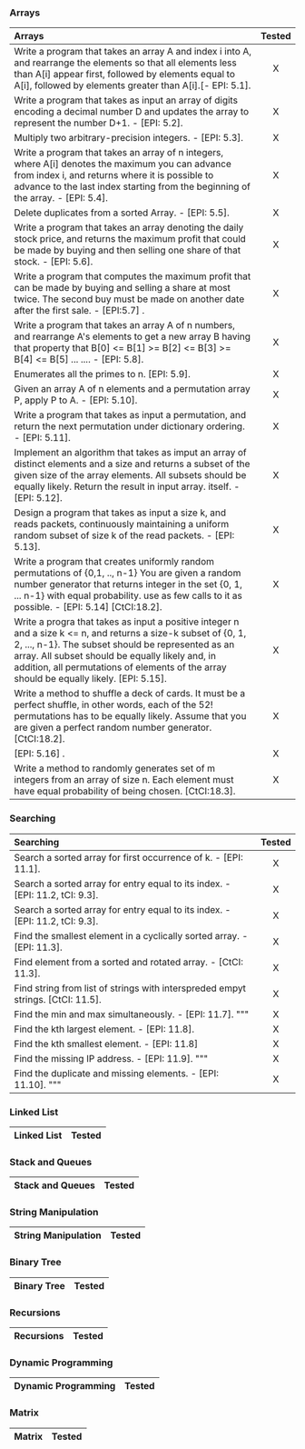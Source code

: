 ### Arrays

| Arrays                                                                                                                                                                                                                                                                                                              | Tested |
| :------------------------------------------------------------------------------------------------------------------------------------------------------------------------------------------------------------------------------------------------------------------------------------------------------------------ | :----: |
| Write a program that takes an array A and index i into A, and rearrange the elements so that all elements less than A[i] appear first, followed by elements equal to A[i], followed by elements greater than A[i].[- EPI: 5.1].                                                                                     |   X    |
| Write a program that takes as input an array of digits encoding a decimal number D and updates the array to represent the number D+1. - [EPI: 5.2].                                                                                                                                                                 |   X    |
| Multiply two arbitrary-precision integers. - [EPI: 5.3].                                                                                                                                                                                                                                                            |   X    |
| Write a program that takes an array of n integers, where A[i] denotes the maximum you can advance from index i, and returns where it is possible to advance to the last index starting from the beginning of the array. - [EPI: 5.4].                                                                               |   X    |
| Delete duplicates from a sorted Array. - [EPI: 5.5].                                                                                                                                                                                                                                                                |   X    |
| Write a program that takes an array denoting the daily stock price, and returns the maximum profit that could be made by buying and then selling one share of that stock. - [EPI: 5.6].                                                                                                                             |   X    |
| Write a program that computes the maximum profit that can be made by buying and selling a share at most twice. The second buy must be made on another date after the first sale. - [EPI:5.7] .                                                                                                                      |   X    |
| Write a program that takes an array A of n numbers, and rearrange A's elements to get a new array B having that property that B[0] <= B[1] >= B[2] <= B[3] >= B[4] <= B[5] ... .... - [EPI: 5.8].                                                                                                                   |   X    |
| Enumerates all the primes to n. [EPI: 5.9].                                                                                                                                                                                                                                                                         |   X    |
| Given an array A of n elements and a permutation array P, apply P to A. - [EPI: 5.10].                                                                                                                                                                                                                              |   X    |
| Write a program that takes as input a permutation, and return the next permutation under dictionary ordering. - [EPI: 5.11].                                                                                                                                                                                        |   X    |
| Implement an algorithm that takes as imput an array of distinct elements and a size and returns a subset of the given size of the array elements. All subsets should be equally likely. Return the result in input array. itself. - [EPI: 5.12].                                                                    |   X    |
| Design a program that takes as input a size k, and reads packets, continuously maintaining a uniform random subset of size k of the read packets. - [EPI: 5.13].                                                                                                                                                    |   X    |
| Write a program that creates uniformly random permutations of {0,1, .., n-1} You are given a random number generator that returns integer in the set {0, 1, ... n-1} with equal probability. use as few calls to it as possible. - [EPI: 5.14] [CtCI:18.2].                                                         |   X    |
| Write a progra that takes as input a positive integer n and a size k <= n, and returns a size-k subset of {0, 1, 2, ..., n-1}. The subset should be represented as an array. All subset should be equally likely and, in addition, all permutations of elements of the array should be equally likely. [EPI: 5.15]. |   X    |
| Write a method to shuffle a deck of cards. It must be a perfect shuffle, in other words, each of the 52! permutations has to be equally likely. Assume that you are given a perfect random number generator.[CtCI:18.2].                                                                                            |   X    |
| [EPI: 5.16] .                                                                                                                                                                                                                                                                                                       |   X    |
| Write a method to randomly generates set of m integers from an array of size n. Each element must have equal probability of being chosen. [CtCI:18.3].                                                                                                                                                              |   X    |

### Searching

| Searching                                                                       | Tested |
| :------------------------------------------------------------------------------ | :----: |
| Search a sorted array for first occurrence of k. - [EPI: 11.1].                 |   X    |
| Search a sorted array for entry equal to its index. - [EPI: 11.2, tCI: 9.3].    |   X    |
| Search a sorted array for entry equal to its index. - [EPI: 11.2, tCI: 9.3].    |   X    |
| Find the smallest element in a cyclically sorted array. - [EPI: 11.3].          |   X    |
| Find element from a sorted and rotated array. - [CtCI: 11.3].                   |   X    |
| Find string from list of strings with interspreded empyt strings. [CtCI: 11.5]. |   X    |
| Find the min and max simultaneously. - [EPI: 11.7]. """                         |   X    |
| Find the kth largest element. - [EPI: 11.8].                                    |   X    |
| Find the kth smallest element. - [EPI: 11.8]                                    |   X    |
| Find the missing IP address. - [EPI: 11.9]. """                                 |   X    |
| Find the duplicate and missing elements. - [EPI: 11.10]. """                    |   X    |

### Linked List

| Linked List | Tested |
| :---------- | :----: |

### Stack and Queues

| Stack and Queues | Tested |
| :--------------- | :----: |

### String Manipulation

| String Manipulation | Tested |
| :------------------ | :----: |

### Binary Tree

| Binary Tree | Tested |
| :---------- | :----: |

### Recursions

| Recursions | Tested |
| :--------- | :----: |

### Dynamic Programming

| Dynamic Programming | Tested |
| :------------------ | :----: |

### Matrix

| Matrix | Tested |
| :----- | :----: |
